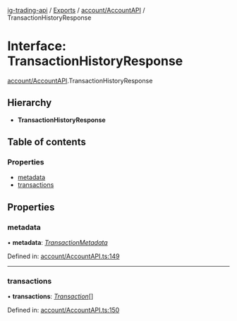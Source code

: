 [ig-trading-api](../README.md) / [Exports](../modules.md) / [account/AccountAPI](../modules/account_accountapi.md) / TransactionHistoryResponse

# Interface: TransactionHistoryResponse

[account/AccountAPI](../modules/account_accountapi.md).TransactionHistoryResponse

## Hierarchy

- **TransactionHistoryResponse**

## Table of contents

### Properties

- [metadata](account_accountapi.transactionhistoryresponse.md#metadata)
- [transactions](account_accountapi.transactionhistoryresponse.md#transactions)

## Properties

### metadata

• **metadata**: [_TransactionMetadata_](account_accountapi.transactionmetadata.md)

Defined in: [account/AccountAPI.ts:149](https://github.com/bennycode/ig-trading-api/blob/a046dbb/src/account/AccountAPI.ts#L149)

---

### transactions

• **transactions**: [_Transaction_](account_accountapi.transaction.md)[]

Defined in: [account/AccountAPI.ts:150](https://github.com/bennycode/ig-trading-api/blob/a046dbb/src/account/AccountAPI.ts#L150)
